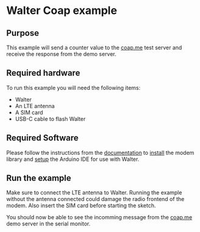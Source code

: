 # Walter Coap example

## Purpose

This example will send a counter value to the [coap.me](https://coap.me/) test server and receive the response from the demo server.

## Required hardware

To run this example you will need the following items:

- Walter
- An LTE antenna
- A SIM card
- USB-C cable to flash Walter

## Required Software

Please follow the instructions from the [documentation](https://www.quickspot.io/index.html)
to [install](https://www.quickspot.io/documentation.html#/walter-modem/setup/arduino) the modem library and [setup](https://www.quickspot.io/documentation.html#/developer-toolchains/arduino) the Arduino IDE for use with Walter.

## Run the example

Make sure to connect the LTE antenna to Walter. Running the example without the
antenna connected could damage the radio frontend of the modem. Also insert the
SIM card before starting the sketch.

You should now be able to see the incomming message from the [coap.me](coap.me) demo server in the serial monitor.
